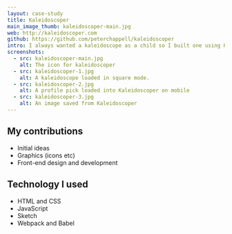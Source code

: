 ```yaml
---
layout: case-study
title: Kaleidoscoper
main_image_thumb: kaleidoscoper-main.jpg
web: http://kaleidoscoper.com
github: https://github.com/peterchappell/kaleidoscoper
intro: I always wanted a kaleidoscope as a child so I built one using HTML Canvas. It takes random images from Flickr (using their API) but you can also load in an image from the local file system or use your Facebook profile pic.
screenshots:
  - src: kaleidoscoper-main.jpg
    alt: The icon for kaleidoscoper
  - src: kaleidoscoper-1.jpg
    alt: A kaleidoscope loaded in square mode.
  - src: kaleidoscoper-2.jpg
    alt: A profile pick loaded into Kaleidoscoper on mobile
  - src: kaleidoscoper-3.jpg
    alt: An image saved from Kaleidoscoper
---
```


## My contributions

* Initial ideas
* Graphics (icons etc)
* Front-end design and development

## Technology I used

* HTML and CSS
* JavaScript
* Sketch
* Webpack and Babel

